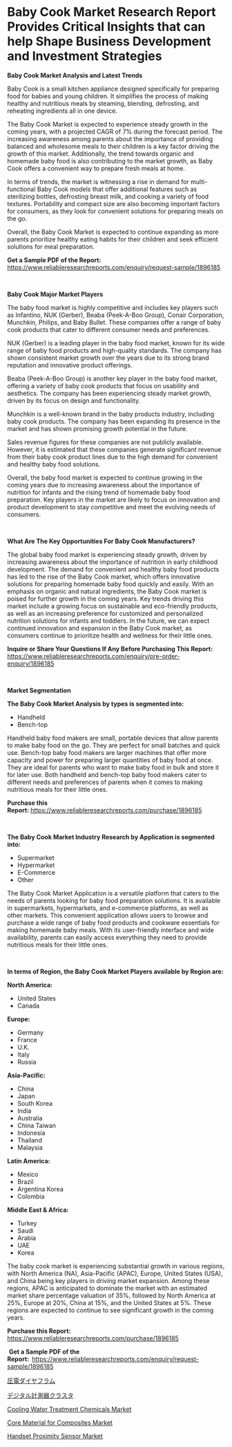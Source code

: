 <p><h1>Baby Cook Market Research Report Provides Critical Insights that can help Shape Business Development and Investment Strategies</h1></p><p><strong>Baby Cook Market Analysis and Latest Trends</strong></p>
<p><p>Baby Cook is a small kitchen appliance designed specifically for preparing food for babies and young children. It simplifies the process of making healthy and nutritious meals by steaming, blending, defrosting, and reheating ingredients all in one device.</p><p>The Baby Cook Market is expected to experience steady growth in the coming years, with a projected CAGR of 7% during the forecast period. The increasing awareness among parents about the importance of providing balanced and wholesome meals to their children is a key factor driving the growth of this market. Additionally, the trend towards organic and homemade baby food is also contributing to the market growth, as Baby Cook offers a convenient way to prepare fresh meals at home.</p><p>In terms of trends, the market is witnessing a rise in demand for multi-functional Baby Cook models that offer additional features such as sterilizing bottles, defrosting breast milk, and cooking a variety of food textures. Portability and compact size are also becoming important factors for consumers, as they look for convenient solutions for preparing meals on the go.</p><p>Overall, the Baby Cook Market is expected to continue expanding as more parents prioritize healthy eating habits for their children and seek efficient solutions for meal preparation.</p></p>
<p><strong>Get a Sample PDF of the Report:&nbsp;</strong> <a href="https://www.reliableresearchreports.com/enquiry/request-sample/1896185">https://www.reliableresearchreports.com/enquiry/request-sample/1896185</a></p>
<p>&nbsp;</p>
<p><strong>Baby Cook Major Market Players</strong></p>
<p><p>The baby food market is highly competitive and includes key players such as Infantino, NUK (Gerber), Beaba (Peek-A-Boo Group), Conair Corporation, Munchkin, Philips, and Baby Bullet. These companies offer a range of baby cook products that cater to different consumer needs and preferences.</p><p>NUK (Gerber) is a leading player in the baby food market, known for its wide range of baby food products and high-quality standards. The company has shown consistent market growth over the years due to its strong brand reputation and innovative product offerings.</p><p>Beaba (Peek-A-Boo Group) is another key player in the baby food market, offering a variety of baby cook products that focus on usability and aesthetics. The company has been experiencing steady market growth, driven by its focus on design and functionality.</p><p>Munchkin is a well-known brand in the baby products industry, including baby cook products. The company has been expanding its presence in the market and has shown promising growth potential in the future.</p><p>Sales revenue figures for these companies are not publicly available. However, it is estimated that these companies generate significant revenue from their baby cook product lines due to the high demand for convenient and healthy baby food solutions.</p><p>Overall, the baby food market is expected to continue growing in the coming years due to increasing awareness about the importance of nutrition for infants and the rising trend of homemade baby food preparation. Key players in the market are likely to focus on innovation and product development to stay competitive and meet the evolving needs of consumers.</p></p>
<p>&nbsp;</p>
<p><strong>What Are The Key Opportunities For Baby Cook Manufacturers?</strong></p>
<p><p>The global baby food market is experiencing steady growth, driven by increasing awareness about the importance of nutrition in early childhood development. The demand for convenient and healthy baby food products has led to the rise of the Baby Cook market, which offers innovative solutions for preparing homemade baby food quickly and easily. With an emphasis on organic and natural ingredients, the Baby Cook market is poised for further growth in the coming years. Key trends driving this market include a growing focus on sustainable and eco-friendly products, as well as an increasing preference for customized and personalized nutrition solutions for infants and toddlers. In the future, we can expect continued innovation and expansion in the Baby Cook market, as consumers continue to prioritize health and wellness for their little ones.</p></p>
<p><strong>Inquire or Share Your Questions If Any Before Purchasing This Report:</strong> <a href="https://www.reliableresearchreports.com/enquiry/pre-order-enquiry/1896185">https://www.reliableresearchreports.com/enquiry/pre-order-enquiry/1896185</a></p>
<p>&nbsp;</p>
<p><strong>Market Segmentation</strong></p>
<p><strong>The Baby Cook Market Analysis by types is segmented into:</strong></p>
<p><ul><li>Handheld</li><li>Bench-top</li></ul></p>
<p><p>Handheld baby food makers are small, portable devices that allow parents to make baby food on the go. They are perfect for small batches and quick use. Bench-top baby food makers are larger machines that offer more capacity and power for preparing larger quantities of baby food at once. They are ideal for parents who want to make baby food in bulk and store it for later use. Both handheld and bench-top baby food makers cater to different needs and preferences of parents when it comes to making nutritious meals for their little ones.</p></p>
<p><strong>Purchase this Report:&nbsp;</strong><a href="https://www.reliableresearchreports.com/purchase/1896185">https://www.reliableresearchreports.com/purchase/1896185</a></p>
<p>&nbsp;</p>
<p><strong>The Baby Cook Market Industry Research by Application is segmented into:</strong></p>
<p><ul><li>Supermarket</li><li>Hypermarket</li><li>E-Commerce</li><li>Other</li></ul></p>
<p><p>The Baby Cook Market Application is a versatile platform that caters to the needs of parents looking for baby food preparation solutions. It is available in supermarkets, hypermarkets, and e-commerce platforms, as well as other markets. This convenient application allows users to browse and purchase a wide range of baby food products and cookware essentials for making homemade baby meals. With its user-friendly interface and wide availability, parents can easily access everything they need to provide nutritious meals for their little ones.</p></p>
<p>&nbsp;</p>
<p><strong>In terms of Region, the Baby Cook Market Players available by Region are:</strong></p>
<p>
    <p> <strong> North America: </strong>
        <ul>
            <li>United States</li>
            <li>Canada</li>
        </ul>
        </p> 
    <p> <strong> Europe: </strong>
        <ul>
            <li>Germany</li>
            <li>France</li>
            <li>U.K.</li>
            <li>Italy</li>
            <li>Russia</li>
        </ul>
        </p> 
    <p> <strong> Asia-Pacific: </strong>
        <ul>
            <li>China</li>
            <li>Japan</li>
            <li>South Korea</li>
            <li>India</li>
            <li>Australia</li>
            <li>China Taiwan</li>
            <li>Indonesia</li>
            <li>Thailand</li>
            <li>Malaysia</li>
        </ul>
        </p> 
    <p> <strong> Latin America: </strong>
        <ul>
            <li>Mexico</li>
            <li>Brazil</li>
            <li>Argentina Korea</li>
            <li>Colombia</li>
        </ul>
        </p> 
    <p> <strong> Middle East & Africa: </strong>
        <ul>
            <li>Turkey</li>
            <li>Saudi</li>
            <li>Arabia</li>
            <li>UAE</li>
            <li>Korea</li>
        </ul>
    </p>
    </p>
<p><p>The baby cook market is experiencing substantial growth in various regions, with North America (NA), Asia-Pacific (APAC), Europe, United States (USA), and China being key players in driving market expansion. Among these regions, APAC is anticipated to dominate the market with an estimated market share percentage valuation of 35%, followed by North America at 25%, Europe at 20%, China at 15%, and the United States at 5%. These regions are expected to continue to see significant growth in the coming years.</p></p>
<p><strong>Purchase this Report: </strong><a href="https://www.reliableresearchreports.com/purchase/1896185">https://www.reliableresearchreports.com/purchase/1896185</a></p>
<p>&nbsp;<strong>Get a Sample PDF of the Report:&nbsp;&nbsp;</strong><a href="https://www.reliableresearchreports.com/enquiry/request-sample/1896185">https://www.reliableresearchreports.com/enquiry/request-sample/1896185</a></p>
<p><strong></strong></p>
<p><p><a href="https://medium.com/@adrianapaucek2023/%E5%9C%A7%E9%9B%BB%E6%8C%AF%E5%8B%95%E6%9D%BF%E3%81%AE%E5%B8%82%E5%A0%B4%E3%82%B7%E3%82%A7%E3%82%A2%E3%81%AE%E9%80%B2%E5%8C%96%E3%81%A8%E5%B8%82%E5%A0%B4%E6%88%90%E9%95%B7%E3%81%AE%E3%83%88%E3%83%AC%E3%83%B3%E3%83%89-2024%E5%B9%B4-2031%E5%B9%B4-2ad34d76a19a">圧電ダイヤフラム</a></p><p><a href="https://medium.com/@dawson566/%E3%83%87%E3%82%B8%E3%82%BF%E3%83%AB%E3%82%A4%E3%83%B3%E3%82%B9%E3%83%88%E3%82%A5%E3%83%AB%E3%83%A1%E3%83%B3%E3%83%88%E3%82%AF%E3%83%A9%E3%82%B9%E3%82%BF%E3%83%BC%E3%81%AE%E5%B8%82%E5%A0%B4%E3%82%B7%E3%82%A7%E3%82%A2%E3%81%AE%E9%80%B2%E5%8C%96%E3%81%A8%E5%B8%82%E5%A0%B4%E6%88%90%E9%95%B7%E3%83%88%E3%83%AC%E3%83%B3%E3%83%892024%E5%B9%B4%E3%81%8B%E3%82%892031%E5%B9%B4%E3%81%BE%E3%81%A7-dfdd01598c9d">デジタル計測器クラスタ</a></p><p><a href="https://view.publitas.com/reportprime-1/cooling-water-treatment-chemicals-market-size-global-industry-overview-market-segmentation-and-forecast-2024-to-2031/">Cooling Water Treatment Chemicals Market</a></p><p><a href="https://view.publitas.com/reportprime-1/global-core-material-for-composites-market-size-and-market-trends-insights-and-projections-from-2024-to-2031/">Core Material for Composites Market</a></p><p><a href="https://cute-banjo-8ca.notion.site/Handset-Proximity-Sensor-Market-Research-Report-Unlocks-Analysis-on-the-Market-Financial-Status-Mar-b70472fe95e34c199ccdfed3d28ed585">Handset Proximity Sensor Market</a></p></p>